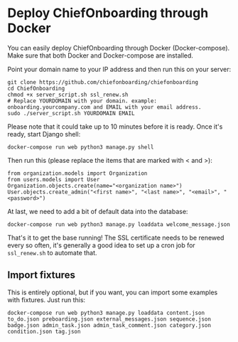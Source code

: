 # Deploy ChiefOnboarding through Docker

You can easily deploy ChiefOnboarding through Docker (Docker-compose). Make sure that both Docker and Docker-compose are installed.

Point your domain name to your IP address and then run this on your server:

```
git clone https://github.com/chiefonboarding/chiefonboarding
cd ChiefOnboarding
chmod +x server_script.sh ssl_renew.sh
# Replace YOURDOMAIN with your domain. example: onboarding.yourcompany.com and EMAIL with your email address. 
sudo ./server_script.sh YOURDOMAIN EMAIL
```

Please note that it could take up to 10 minutes before it is ready. Once it's ready, start Django shell:

```
docker-compose run web python3 manage.py shell
```

Then run this (please replace the items that are marked with < and >):

```
from organization.models import Organization
from users.models import User
Organization.objects.create(name="<organization name>")
User.objects.create_admin("<first name>", "<last name>", "<email>", "<password>")
```

At last, we need to add a bit of default data into the database:
```
docker-compose run web python3 manage.py loaddata welcome_message.json
```
That's it to get the base running! The SSL certificate needs to be renewed every so often, it's generally a good idea to set up a cron job for `ssl_renew.sh` to automate that.

## Import fixtures
This is entirely optional, but if you want, you can import some examples with fixtures. Just run this:

```
docker-compose run web python3 manage.py loaddata content.json to_do.json preboarding.json external_messages.json sequence.json badge.json admin_task.json admin_task_comment.json category.json condition.json tag.json
```